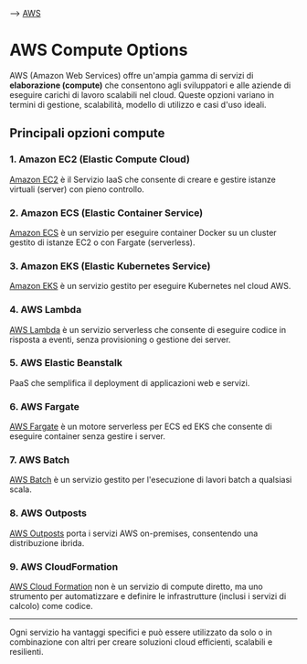 --> [AWS](AWS.md)
# AWS Compute Options

AWS (Amazon Web Services) offre un'ampia gamma di servizi di **elaborazione (compute)** che consentono agli sviluppatori e alle aziende di eseguire carichi di lavoro scalabili nel cloud. Queste opzioni variano in termini di gestione, scalabilità, modello di utilizzo e casi d'uso ideali.

## Principali opzioni compute

### 1. **Amazon EC2 (Elastic Compute Cloud)**

[Amazon EC2](Amazon-EC2.md) è il Servizio IaaS che consente di creare e gestire istanze virtuali (server) con pieno controllo.

### 2. **Amazon ECS (Elastic Container Service)**

[Amazon ECS](Amazon-ECS.md) è un servizio per eseguire container Docker su un cluster gestito di istanze EC2 o con Fargate (serverless).

### 3. **Amazon EKS (Elastic Kubernetes Service)**

[Amazon EKS](Amazon-EKS.md) è un servizio gestito per eseguire Kubernetes nel cloud AWS.

### 4. **AWS Lambda**

[AWS Lambda](AWS-Lambda.md) è un servizio serverless che consente di eseguire codice in risposta a eventi, senza provisioning o gestione dei server.

### 5. **AWS Elastic Beanstalk**

PaaS che semplifica il deployment di applicazioni web e servizi.

### 6. **AWS Fargate**

[AWS Fargate](AWS-Fargate.md) è un motore serverless per ECS ed EKS che consente di eseguire container senza gestire i server.

### 7. **AWS Batch**

[AWS Batch](AWS-Batch.md) è un servizio gestito per l'esecuzione di lavori batch a qualsiasi scala.

### 8. **AWS Outposts**

[AWS Outposts](AWS-Outposts.md) porta i servizi AWS on-premises, consentendo una distribuzione ibrida.

### 9. **AWS CloudFormation**

[AWS Cloud Formation](AWS-Cloud-Formation.md) non è un servizio di compute diretto, ma uno strumento per automatizzare e definire le infrastrutture (inclusi i servizi di calcolo) come codice.

---

Ogni servizio ha vantaggi specifici e può essere utilizzato da solo o in combinazione con altri per creare soluzioni cloud efficienti, scalabili e resilienti.